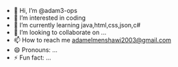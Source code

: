 - 👋 Hi, I’m @adam3-ops
- 👀 I’m interested in coding
- 🌱 I’m currently learning java,html,css,json,c#
- 💞️ I’m looking to collaborate on ...
- 📫 How to reach me adamelmenshawi2003@gmail.com
- 😄 Pronouns: ...
- ⚡ Fun fact: ...

<!---
adam3-ops/adam3-ops is a ✨ special ✨ repository because its `README.md` (this file) appears on your GitHub profile.
You can click the Preview link to take a look at your changes.
[![Netlify Status](https://api.netlify.com/api/v1/badges/d366dc55-2c80-4e45-9f46-0caecca3ed8e/deploy-status)](https://app.netlify.com/sites/adamstaskmanager3test/deploys)
--->
